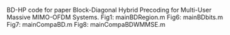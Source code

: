 BD-HP code for paper Block-Diagonal Hybrid Precoding for Multi-User Massive MIMO-OFDM Systems.
Fig1: mainBDRegion.m
Fig6: mainBDbits.m
Fig7: mainCompaBD.m
Fig8: mainCompaBDWMMSE.m
